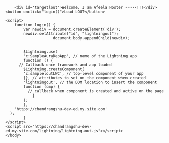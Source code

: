 <html lang="en">
  <head>
    <meta charset="utf-8" />
    <meta name="viewport" content="width=device-width, initial-scale=1" />
  </head>
  <body>
  
        <div id='targetlout'>Welcome, I am Afeela Hoster -----!!!</div>
	<button onclick="login()">Load LOUT</button>

    <script>
        function login() {
		    var newdiv = document.createElement('div');
			newdiv.setAttribute("id", "lightningout");		
                         document.body.appendChild(newdiv);   
			
			
			$Lightning.use(
			'c:SampleAuraDepApp', // name of the Lightning app
			function () {
          // Callback once framework and app loaded
			$Lightning.createComponent(
            'c:sampleloutLWC', // top-level component of your app
            {}, // attributes to set on the component when created
            'lightningout', // the DOM location to insert the component
            function (cmp) {
              // callback when component is created and active on the page
				}
			);
			},
		'https://chandrangshu-dev-ed.my.site.com'
      );
			}
    </script>
	<script src="https://chandrangshu-dev-ed.my.site.com/lightning/lightning.out.js"></script>
	</body>
</html>
